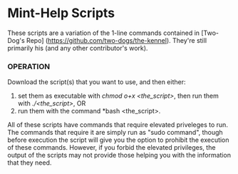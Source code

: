 # Mint-Help Scripts

These scripts are a variation of the 1-line commands contained in
[Two-Dog's Repo] (https://github.com/two-dogs/the-kennel).  They're
still primarily his (and any other contributor's work).

### OPERATION

Download the script(s) that you want to use, and then either:

1. set them as executable with *chmod o+x <the_script>*, then run them
with *./<the_script>*, OR
2. run them with the command *bash <the_script>.

All of these scripts have commands that require elevated priveleges to
run.  The commands that require it are simply run as "sudo command",
though before execution the script will give you the option to prohibit
the execution of these commands.  However, if you forbid the elevated
privileges, the output of the scripts may not provide those helping you
with the information that they need.
